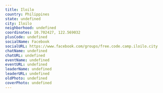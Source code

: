 ```yaml
---
title: Iloilo
country: Philippines
state: undefined
city: Iloilo
neighborhood: undefined
coordinates: 10.702427, 122.569032
plusCode: undefined
socialName: Facebook
socialURL: https://www.facebook.com/groups/free.code.camp.iloilo.city
chatName: undefined
chatURL: undefined
eventName: undefined
eventURL: undefined
leaderName: undefined
leaderURL: undefined
oldPhoto: undefined
coverPhoto: undefined
---
```

